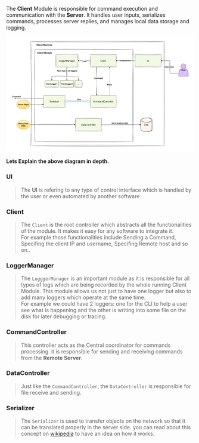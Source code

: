 The **Client** Module is responsible for command execution and communication with the **Server**.
It handles user inputs, serializes commands, processes server replies, and manages local data storage and logging.


![Client Module Architecture](diagrams/Client.webp)

**Lets Explain the above diagram in depth.**

### UI 
> The **UI** is refering to any type of control interface which is handled by the user or even automated by another software.

### Client 
> The `Client` is the root controller which abstracts all the functionalities of the module. It makes it easy for any software to integrate it.<br>For example those functionalities include Sending a Command, Specifing the client IP and username, Specifing Remote host and so on..

### LoggerManager
> The `LogggerManager` is an important module as it is responsible for all types of logs which are being recorded by the whole running Client Module. This module allows us not just to have one logger but also to add many loggers which operate at the same time.<br>For example we could have 2 loggers: one for the CLI to help a user see what is happening and the other is writing into some file on the disk for later debugging or tracing.

### CommandController
> This controller acts as the Central coordinator for commands processing. it is responsible for sending and receiving commands from the **Remote Server**. 

### DataController
> Just like the `CommandController`, the `DataController` is responsible for file receive and sending. 

### Serializer 
> The `Serializer` is used to transfer objects on the network so that it can be translated properly in the server side. you can read about this concept on <a href="https://en.wikipedia.org/wiki/Serialization" target="_blank">wikipedia</a> to have an idea on how it works.
